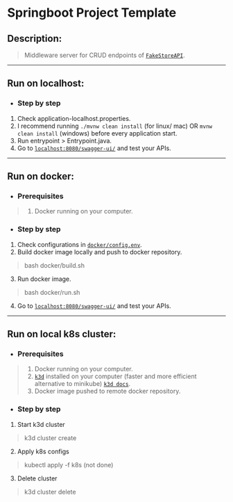 # Springboot Project Template
## Description:
> Middleware server for CRUD endpoints of [`FakeStoreAPI`](https://fakestoreapi.com/docs).

--- 

## Run on localhost:
- ### Step by step
1. Check application-localhost.properties.
2. I recommend running `./mvnw clean install` (for linux/ mac) OR `mvnw clean install` (windows) before every application start. 
3. Run entrypoint > Entrypoint.java.
4. Go to [`localhost:8080/swagger-ui/`](http://localhost:8080/swagger-ui/) and test your APIs.

---

## Run on docker:
- ### Prerequisites
> 1. Docker running on your computer.
- ### Step by step
1. Check configurations in [`docker/config.env`](docker/config.env).
2. Build docker image locally and push to docker repository.
> bash docker/build.sh
3. Run docker image.
> bash docker/run.sh
4. Go to [`localhost:8080/swagger-ui/`](http://localhost:8080/swagger-ui/) and test your APIs.
---

## Run on local k8s cluster: 
- ### Prerequisites
> 1. Docker running on your computer.
> 2. [`k3d`](https://github.com/rancher/k3d) installed on your computer (faster and more efficient alternative to minikube) [`k3d docs`](https://k3d.io/).
> 3. Docker image pushed to remote docker repository.

- ### Step by step
1. Start k3d cluster
> k3d cluster create 
2. Apply k8s configs
> kubectl apply -f k8s (not done)
3. Delete cluster
> k3d cluster delete